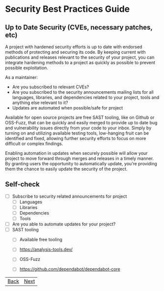 # Security Best Practices Guide

## Up to Date Security (CVEs, necessary patches, etc)

A project with hardened security efforts  is up to date with endorsed methods of protecting and securing its code. By keeping current with publications and releases relevant to the security of your project, you can integrate hardening methods to a project as quickly as possible to prevent possible exploitation. 

As a maintainer:

- Are you subscribed to relevant CVEs?
- Are you subscribed to the security announcements mailing lists for all languages, libraries, and dependencies related to your project, tools and anything else relevant to it?
- Updates are automated when possible/safe for project

Available for open source projects are free SAST tooling, like on Github or OSS-Fuzz, that can be quickly and easily merged to provide up to date bug and vulnerability issues directly from your code to your inbox. Simply by turning on and utilizing available testing tools, low-hanging fruit can be identified and fixed, allowing further security efforts to focus on more difficult or complex findings. 

Enabling automation in updates when securely possible will allow your project to move forward through merges and releases in a timely manner. By granting users the opportunity to automatically update, you’re providing them the chance to easily update the security of the project.


## Self-check

- [ ] Subscribe to security related announcements for project
  - [ ] Languages
  - [ ] Libraries
  - [ ] Dependencies 
  - [ ] Tools
- [ ] Are you able to automate updates for your project?
- [ ] SAST tooling 
  - [ ] Available free tooling
  - [ ] https://analysis-tools.dev/ 
  - [ ] OSS-Fuzz
  - [ ] https://github.com/dependabot/dependabot-core 


|  |  |
| :---  | ---:  |
| [Back](./04-follow.md)  | [Next](06-kb.md)  |
